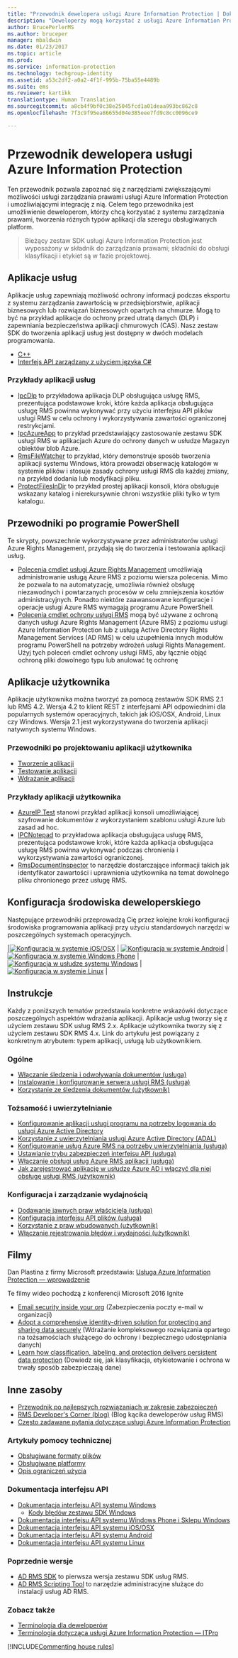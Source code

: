 ```yaml
---
title: "Przewodnik dewelopera usługi Azure Information Protection | Dokumentacja firmy Microsoft"
description: "Deweloperzy mogą korzystać z usługi Azure Information Protection do ochrony plików każdego typu oraz zarządzania nimi"
author: BrucePerlerMS
ms.author: bruceper
manager: mbaldwin
ms.date: 01/23/2017
ms.topic: article
ms.prod: 
ms.service: information-protection
ms.technology: techgroup-identity
ms.assetid: a53c2df2-a0a2-4f1f-995b-75ba55e4489b
ms.suite: ems
ms.reviewer: kartikk
translationtype: Human Translation
ms.sourcegitcommit: a8cb4f9bf0c38e25045fcd1a01deaa993bc862c8
ms.openlocfilehash: 7f3c9f95ea86655d04e385eee7fd9c8cc0096ce9

---
```

# <a name="azure-information-protection-developers-guide"></a>Przewodnik dewelopera usługi Azure Information Protection

Ten przewodnik pozwala zapoznać się z narzędziami zwiększającymi możliwości usługi zarządzania prawami usługi Azure Information Protection i umożliwiającymi integrację z nią. Celem tego przewodnika jest umożliwienie deweloperom, którzy chcą korzystać z systemu zarządzania prawami, tworzenia różnych typów aplikacji dla szeregu obsługiwanych platform.

>Bieżący zestaw SDK usługi Azure Information Protection jest wyposażony w składnik do zarządzania prawami; składniki do obsługi klasyfikacji i etykiet są w fazie projektowej.

## <a name="service-applications"></a>Aplikacje usług

Aplikacje usług zapewniają możliwość ochrony informacji podczas eksportu z systemu zarządzania zawartością w przedsiębiorstwie, aplikacji biznesowych lub rozwiązań biznesowych opartych na chmurze. Mogą to być na przykład aplikacje do ochrony przed utratą danych (DLP) i zapewniania bezpieczeństwa aplikacji chmurowych (CAS). Nasz zestaw SDK do tworzenia aplikacji usług jest dostępny w dwóch modelach programowania.

- [C++](https://www.microsoft.com/en-us/download/details.aspx?id=38397)
- [Interfejs API zarządzany z użyciem języka C#](https://github.com/Azure-Samples/Azure-Information-Protection-Samples/tree/master/IpcManagedAPI)

### <a name="examples-of-service-applications"></a>Przykłady aplikacji usług

- [IpcDlp](https://github.com/Azure-Samples/active-directory-dotnet-rms) to przykładowa aplikacja DLP obsługująca usługę RMS, prezentująca podstawowe kroki, które każda aplikacja obsługująca usługę RMS powinna wykonywać przy użyciu interfejsu API plików usługi RMS w celu ochrony i wykorzystywania zawartości ograniczonej restrykcjami.
- [IpcAzureApp](https://github.com/Azure-Samples/active-directory-dotnet-rms) to przykład przedstawiający zastosowanie zestawu SDK usługi RMS w aplikacjach Azure do ochrony danych w usłudze Magazyn obiektów blob Azure.
- [RmsFileWatcher](https://github.com/Azure-Samples/active-directory-dotnet-rms) to przykład, który demonstruje sposób tworzenia aplikacji systemu Windows, która prowadzi obserwację katalogów w systemie plików i stosuje zasady ochrony usługi RMS dla każdej zmiany, na przykład dodania lub modyfikacji pliku.
- [ProtectFilesInDir](https://github.com/Azure-Samples/Azure-Information-Protection-Samples/tree/master/EncryptFilesInDir) to przykład prostej aplikacji konsoli, która obsługuje wskazany katalog i nierekursywnie chroni wszystkie pliki tylko w tym katalogu.

## <a name="powershell-guides"></a>Przewodniki po programie PowerShell

Te skrypty, powszechnie wykorzystywane przez administratorów usługi Azure Rights Management, przydają się do tworzenia i testowania aplikacji usług.

- [Polecenia cmdlet usługi Azure Rights Management](https://msdn.microsoft.com/library/azure/dn629398.aspx) umożliwiają administrowanie usługą Azure RMS z poziomu wiersza polecenia. Mimo że pozwala to na automatyzację, umożliwia również obsługę niezawodnych i powtarzanych procesów w celu zmniejszenia kosztów administracyjnych. Ponadto niektóre zaawansowane konfiguracje i operacje usługi Azure RMS wymagają programu Azure PowerShell.
- [Polecenia cmdlet ochrony usługi RMS](https://msdn.microsoft.com/library/azure/mt433195.aspx) mogą być używane z ochroną danych usługi Azure Rights Management (Azure RMS) z poziomu usługi Azure Information Protection lub z usługą Active Directory Rights Management Services (AD RMS) w celu uzupełnienia innych modułów programu PowerShell na potrzeby wdrożeń usługi Rights Management. Użyj tych poleceń cmdlet ochrony usługi RMS, aby łącznie objąć ochroną pliki dowolnego typu lub anulować tę ochronę

## <a name="user-applications"></a>Aplikacje użytkownika

Aplikacje użytkownika można tworzyć za pomocą zestawów SDK RMS 2.1 lub RMS 4.2.
Wersja 4.2 to klient REST z interfejsami API odpowiednimi dla popularnych systemów operacyjnych, takich jak iOS/OSX, Android, Linux czy Windows. Wersja 2.1 jest wykorzystywana do tworzenia aplikacji natywnych systemu Windows.

### <a name="user-application-development-guides"></a>Przewodniki po projektowaniu aplikacji użytkownika

- [Tworzenie aplikacji](developing-your-application.md)
- [Testowanie aplikacji](how-to-set-up-your-test-environment.md)
- [Wdrażanie aplikacji](deploying-your-application.md)

### <a name="user-application-samples"></a>Przykłady aplikacji użytkownika

- [AzureIP Test](https://github.com/Azure-Samples/Azure-Information-Protection-Samples/tree/master/AzureIP_Test) stanowi przykład aplikacji konsoli umożliwiającej szyfrowanie dokumentów z wykorzystaniem szablonu usługi Azure lub zasad ad hoc.
- [IPCNotepad](https://github.com/Azure-Samples/Azure-Information-Protection-Samples/tree/master/AzureIP_Test) to przykładowa aplikacja obsługująca usługę RMS, prezentująca podstawowe kroki, które każda aplikacja obsługująca usługę RMS powinna wykonywać podczas chronienia i wykorzystywania zawartości ograniczonej.
- [RmsDocumentInspector](https://github.com/Azure-Samples/active-directory-dotnet-rms) to narzędzie dostarczające informacji takich jak identyfikator zawartości i uprawnienia użytkownika na temat dowolnego pliku chronionego przez usługę RMS.

## <a name="development-environment-setup"></a>Konfiguracja środowiska deweloperskiego

Następujące przewodniki przeprowadzą Cię przez kolejne kroki konfiguracji środowiska programowania aplikacji przy użyciu standardowych narzędzi w poszczególnych systemach operacyjnych.

|[![Konfiguracja w systemie iOS/OSX](../media/develop/ios-icon.png)](ios-sdk.md) | [![Konfiguracja w systemie Android](../media/develop/android-icon.png)](android-sdk.md) | [![Konfiguracja w systemie Windows Phone](../media/develop/windows-phone-icon.png)](windows-phone-apps.md) | [![Konfiguracja w usłudze systemu Windows](../media/develop/windows-icon.png)](install-the-rms-sdk.md) | [![Konfiguracja w systemie Linux](../media/develop/linux-icon.png)](linux-setup.md) |

## <a name="how-tos"></a>Instrukcje

Każdy z poniższych tematów przedstawia konkretne wskazówki dotyczące poszczególnych aspektów wdrażania aplikacji. Aplikacje usług tworzy się z użyciem zestawu SDK usług RMS 2.x. Aplikacje użytkownika tworzy się z użyciem zestawu SDK RMS 4.x. Link do artykułu jest powiązany z konkretnym atrybutem: typem aplikacji, usługą lub użytkownikiem.

### <a name="general"></a>Ogólne

- [Włączanie śledzenia i odwoływania dokumentów (usługa)](tracking-content.md)
- [Instalowanie i konfigurowanie serwera usługi RMS (usługa)](how-to-install-and-configure-an-rms-server.md)
- [Korzystanie ze śledzenia dokumentów (użytkownik)](how-to-use-document-tracking.md)

### <a name="security-and-authentication"></a>Tożsamość i uwierzytelnianie

- [Konfigurowanie aplikacji usługi programu na potrzeby logowania do usługi Azure Active Directory](https://docs.microsoft.com/en-us/azure/app-service-mobile/app-service-mobile-how-to-configure-active-directory-authentication)
- [Korzystanie z uwierzytelniania usługi Azure Active Directory (ADAL)](how-to-use-adal-authentication.md)
- [Konfigurowanie usług Azure RMS na potrzeby uwierzytelniania (usługa)](adal-auth.md)
- [Ustawianie trybu zabezpieczeń interfejsu API (usługa)](setting-the-api-security-mode-api-mode.md)
- [Włączanie obsługi usług Azure RMS aplikacji (usługa)](how-to-use-file-api-with-aadrm-cloud.md)
- [Jak zarejestrować aplikację w usłudze Azure AD i włączyć dla niej obsługę usługi RMS (użytkownik)](authentication-integration.md)

### <a name="configuration-and-performance-management"></a>Konfiguracja i zarządzanie wydajnością

- [Dodawanie jawnych praw właściciela (usługa)](add-explicit-owner-rights.md)
- [Konfiguracja interfejsu API plików (usługa)](file-api-configuration.md)
- [Korzystanie z praw wbudowanych (użytkownik)](built-in-rights-usage-restriction-reference.md)
- [Włączanie rejestrowania błędów i wydajności (użytkownik)](enabling-logging.md)

## <a name="videos"></a>Filmy

Dan Plastina z firmy Microsoft przedstawia: [Usługa Azure Information Protection — wprowadzenie](https://www.microsoft.com/en-us/cloud-platform/azure-information-protection)

Te filmy wideo pochodzą z konferencji Microsoft 2016 Ignite

- [Email security inside your org](https://myignite.microsoft.com/videos/2787) (Zabezpieczenia poczty e-mail w organizacji)
- [Adopt a comprehensive identity-driven solution for protecting and sharing data securely](https://myignite.microsoft.com/videos/2784) (Wdrażanie kompleksowego rozwiązania opartego na tożsamościach służącego do ochrony i bezpiecznego udostępniania danych)
- [Learn how classification, labeling, and protection delivers persistent data protection](https://myignite.microsoft.com/videos/2786) (Dowiedz się, jak klasyfikacja, etykietowanie i ochrona w trwały sposób zabezpieczają dane)

## <a name="other-resources"></a>Inne zasoby

- [Przewodnik po najlepszych rozwiązaniach w zakresie zabezpieczeń](security-guidelines.md)
- [RMS Developer's Corner (blog)](https://blogs.msdn.microsoft.com/rms/) (Blog kącika deweloperów usług RMS)
- [Często zadawane pytania dotyczące usługi Azure Information Protection](https://docs.microsoft.com/en-us/information-protection/get-started/faqs)

### <a name="support-articles"></a>Artykuły pomocy technicznej

- [Obsługiwane formaty plików](supported-file-formats.md)
- [Obsługiwane platformy](supported-platforms.md)
- [Opis ograniczeń użycia](understanding-usage-restrictions.md)

### <a name="api-reference"></a>Dokumentacja interfejsu API

- [Dokumentacja interfejsu API systemu Windows](https://msdn.microsoft.com/en-us/library/hh535292.aspx)
  - [Kody błędów zestawu SDK Windows ](https://msdn.microsoft.com/library/hh535248.aspx)
- [Dokumentacja interfejsu API systemu Windows Phone i Sklepu Windows](https://msdn.microsoft.com/library/dn891914.aspx)
- [Dokumentacja interfejsu API systemu iOS/OSX](https://msdn.microsoft.com/en-us/library/dn758306.aspx)
- [Dokumentacja interfejsu API systemu Android](https://msdn.microsoft.com/en-us/library/dn758245.aspx)
- [Dokumentacja interfejsu API systemu Linux](http://azuread.github.io/rms-sdk-for-cpp/annotated.html)

### <a name="previous-versions"></a>Poprzednie wersje

- [AD RMS SDK](https://msdn.microsoft.com/en-us/library/cc530379.aspx) to pierwsza wersja zestawu SDK usług RMS.
- [AD RMS Scripting Tool](https://msdn.microsoft.com/en-us/library/bb968797.aspx) to narzędzie administracyjne służące do instalacji usług AD RMS.

### <a name="see-also"></a>Zobacz także

- [Terminologia dla deweloperów](terms.md)
- [Terminologia dotycząca usługi Azure Information Protection — ITPro](../get-started/terminology.md)

[!INCLUDE[Commenting house rules](../includes/houserules.md)]


<!--HONumber=Jan17_HO4-->


